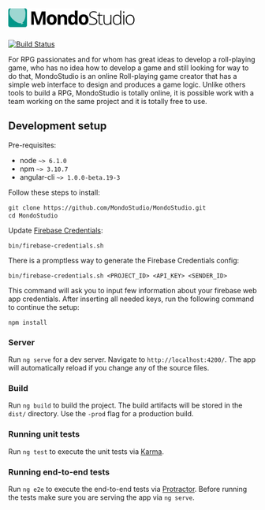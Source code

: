 # [![MondoStudio](docs/img/logo-1.png)](https://github.com/MondoStudio/MondoStudio)

[![Build Status](https://travis-ci.org/MondoStudio/MondoStudio.svg?branch=master)](https://travis-ci.org/MondoStudio/MondoStudio)

For RPG passionates and for whom has great ideas to develop a roll-playing game,
who has no idea how to develop a game and still looking for way to do that,
MondoStudio is an online Roll-playing game creator that has a simple web interface to
design and produces a game logic. Unlike others tools to build a RPG, MondoStudio is
totally online, it is possible work with a team working on the same project and it
is totally free to use.

## Development setup

Pre-requisites:
  - node `~> 6.1.0`
  - npm `~> 3.10.7`
  - angular-cli `~> 1.0.0-beta.19-3`

Follow these steps to install:

    git clone https://github.com/MondoStudio/MondoStudio.git
    cd MondoStudio

Update [Firebase Credentials](https://firebase.google.com/docs/web/setup#add_firebase_to_your_app):

    bin/firebase-credentials.sh

There is a promptless way to generate the Firebase Credentials config:

    bin/firebase-credentials.sh <PROJECT_ID> <API_KEY> <SENDER_ID>

This command will ask you to input few information about your firebase web app credentials.
After inserting all needed keys, run the following command to continue the setup:

    npm install

### Server
Run `ng serve` for a dev server. Navigate to `http://localhost:4200/`. The app will
automatically reload if you change any of the source files.

### Build
Run `ng build` to build the project. The build artifacts will be stored in the `dist/`
directory. Use the `-prod` flag for a production build.

### Running unit tests
Run `ng test` to execute the unit tests via [Karma](https://karma-runner.github.io).

### Running end-to-end tests
Run `ng e2e` to execute the end-to-end tests via [Protractor](http://www.protractortest.org/).
Before running the tests make sure you are serving the app via `ng serve`.
